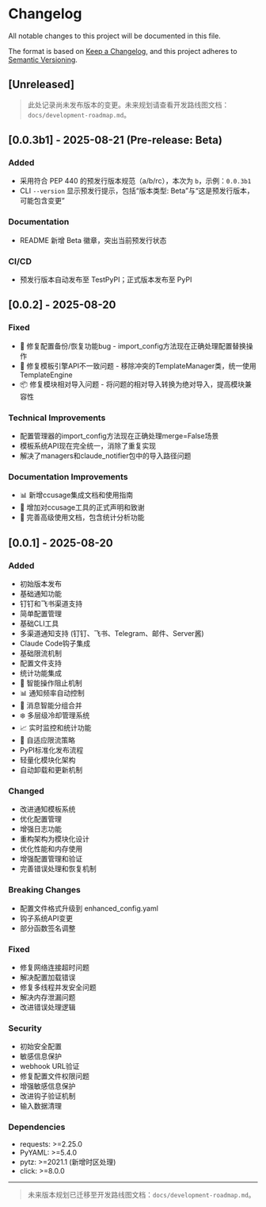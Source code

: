 # Changelog

All notable changes to this project will be documented in this file.

The format is based on [Keep a Changelog](https://keepachangelog.com/en/1.0.0/),
and this project adheres to [Semantic Versioning](https://semver.org/spec/v2.0.0.html).

## [Unreleased]

> 此处记录尚未发布版本的变更。未来规划请查看开发路线图文档：`docs/development-roadmap.md`。

## [0.0.3b1] - 2025-08-21 (Pre-release: Beta)

### Added
- 采用符合 PEP 440 的预发行版本规范（a/b/rc），本次为 `b`，示例：`0.0.3b1`
- CLI `--version` 显示预发行提示，包括“版本类型: Beta”与“这是预发行版本，可能包含变更”

### Documentation
- README 新增 Beta 徽章，突出当前预发行状态

### CI/CD
- 预发行版本自动发布至 TestPyPI；正式版本发布至 PyPI

## [0.0.2] - 2025-08-20

### Fixed
- 🔧 修复配置备份/恢复功能bug - import_config方法现在正确处理配置替换操作
- 🎯 修复模板引擎API不一致问题 - 移除冲突的TemplateManager类，统一使用TemplateEngine
- 📦 修复模块相对导入问题 - 将问题的相对导入转换为绝对导入，提高模块兼容性

### Technical Improvements
- 配置管理器的import_config方法现在正确处理merge=False场景
- 模板系统API现在完全统一，消除了重复实现
- 解决了managers和claude_notifier包中的导入路径问题

### Documentation Improvements
- 📊 新增ccusage集成文档和使用指南
- 🔗 增加对ccusage工具的正式声明和致谢
- 📖 完善高级使用文档，包含统计分析功能

## [0.0.1] - 2025-08-20

### Added
- 初始版本发布
- 基础通知功能
- 钉钉和飞书渠道支持
- 简单配置管理
- 基础CLI工具
- 多渠道通知支持 (钉钉、飞书、Telegram、邮件、Server酱)
- Claude Code钩子集成
- 基础限流机制
- 配置文件支持
- 统计功能集成
- 🧠 智能操作阻止机制
- 📊 通知频率自动控制
- 🔄 消息智能分组合并
- ❄️ 多层级冷却管理系统
- 📈 实时监控和统计功能
- 🎯 自适应限流策略
- PyPI标准化发布流程
- 轻量化模块化架构
- 自动卸载和更新机制

### Changed
- 改进通知模板系统
- 优化配置管理
- 增强日志功能
- 重构架构为模块化设计
- 优化性能和内存使用
- 增强配置管理和验证
- 完善错误处理和恢复机制

### Breaking Changes
- 配置文件格式升级到 enhanced_config.yaml
- 钩子系统API变更
- 部分函数签名调整

### Fixed
- 修复网络连接超时问题
- 解决配置加载错误
- 修复多线程并发安全问题
- 解决内存泄漏问题
- 改进错误处理逻辑

### Security
- 初始安全配置
- 敏感信息保护
- webhook URL验证
- 修复配置文件权限问题
- 增强敏感信息保护
- 改进钩子验证机制
- 输入数据清理

### Dependencies
- requests: >=2.25.0
- PyYAML: >=5.4.0
- pytz: >=2021.1 (新增时区处理)
- click: >=8.0.0

---

> 未来版本规划已迁移至开发路线图文档：`docs/development-roadmap.md`。
